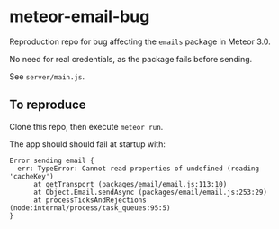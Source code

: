 # meteor-email-bug

Reproduction repo for bug affecting the `emails` package in Meteor 3.0.

No need for real credentials, as the package fails before sending.

See `server/main.js`.

## To reproduce

Clone this repo, then execute `meteor run`.

The app should should fail at startup with:

```
Error sending email {
  err: TypeError: Cannot read properties of undefined (reading 'cacheKey')
      at getTransport (packages/email/email.js:113:10)
      at Object.Email.sendAsync (packages/email/email.js:253:29)
      at processTicksAndRejections (node:internal/process/task_queues:95:5)
}
```

